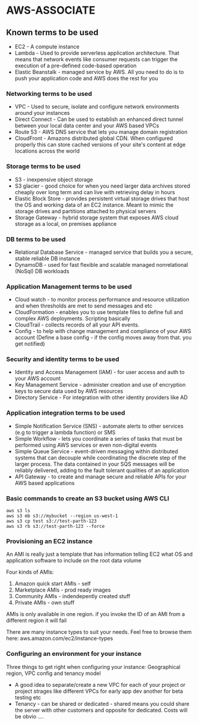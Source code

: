 # AWS-ASSOCIATE
## Known terms to be used
- EC2 - A compute instance
- Lambda - Used to provide serverless application architecture. That means that network events like consumer requests can trigger the execution of a pre-defined code-based operation
- Elastic Beanstalk - managed service by AWS. All you need to do is to push your application code and AWS does the rest for you

### Networking terms to be used
- VPC - Used to secure, isolate and configure network environments around your instances
- Direct Connect - Can be used to establish an enhanced direct tunnel between your local data center and your AWS based VPCs
- Route 53 - AWS DNS service that lets you manage domain registration
- CloudFront - Amazons distributed global CDN. When configured properly this can store cached versions of your site's content at edge locations across the world

### Storage terms to be used
- S3 - inexpensive object storage
- S3 glacier - good choice for when you need larger data archives stored cheaply over long term and can live with retrieving delay in hours
- Elastic Block Store - provides persistent virtual storage drives that host the OS and working data of an EC2 instance. Meant to mimic the storage drives and partitions attached to physical servers
- Storage Gateway - hybrid storage system that exposes AWS cloud storage as a local, on premises appliance

### DB terms to be used
- Relational Database Service - managed service that builds you a secure, stable reliable DB instance
- DynamoDB - used for fast flexible and scalable managed nonrelational (NoSql) DB workloads

### Application Management terms to be used
- Cloud watch - to monitor process performance and resource utilization and when thresholds are met to send messages and etc
- CloudFormation - enables you to use template files to define full and complex AWS deployments. Scripting basically
- CloudTrail - collects records of all your API events. 
- Config - to help with change management and compliance of your AWS account (Define a base config - if the config moves away from that. you get notified)


### Security and identity terms to be used
- Identity and Access Management (IAM) - for user access and auth to your AWS account
- Key Management Service - administer creation and use of encryption keys to secure data used by AWS resources
- Directory Service - For integration with other identity providers like AD

### Application integration terms to be used
- Simple Notification Service (SNS) - automate alerts to other services (e.g to trigger a lambda function) or SMS
- Simple Workflow - lets you coordinate a series of tasks that must be performed using AWS services or even non-digital events
- Simple Queue Service - event-driven messaging within distributed systems that can decouple while coordinating the discrete step of the larger process. The data contained in your SQS messages will be reliably delivered, adding to the fault tolerant qualities of an application
- API Gateway - to create and manage secure and reliable APIs for your AWS based applications

### Basic commands to create an S3 bucket using AWS CLI

```
aws s3 ls
aws s3 mb s3://mybucket --region us-west-1
aws s3 cp test s3://test-parth-123
aws s3 rb s3://test-parth-123 --force
```

### Provisioning an EC2 instance

An AMI is really just a template that has information telling EC2 what OS and application software to include on the root data volume

Four kinds of AMIs:
1. Amazon quick start AMIs - self
2. Marketplace AMIs - prod ready images
3. Community AMIs - indendepently created stuff
4. Private AMIs - own stuff

AMIs is only available in one region. if you invoke the ID of an AMI from a different region it will fail

There are many instance types to suit your needs. Feel free to browse them here:
aws.amazon.com/ec2/instance-types

### Configuring an environment for your instance

Three things to get right when configuring your instance:
Geographical region, VPC config and tenancy model

- A good idea to separate/create a new VPC for each of your project or project strages like different VPCs for early app dev another for beta testing etc
- Tenancy - can be shared or dedicated - shared means you could share the server with other customers and opposite for dedicated. Costs will be obvio ....





